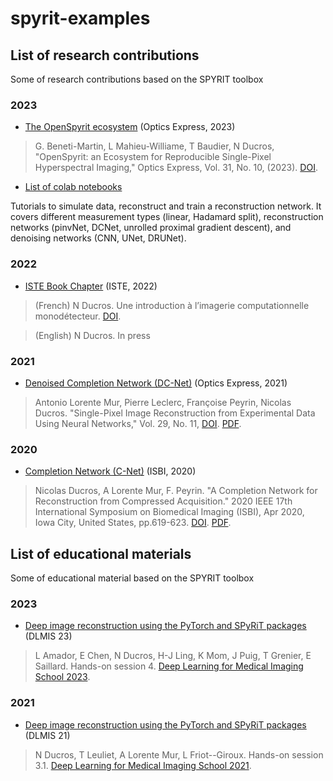 
# spyrit-examples

##  List of research contributions

Some of research contributions based on the SPYRIT toolbox

### 2023

* [The OpenSpyrit ecosystem](./2022_OE_spyrit2/) (Optics Express, 2023)

> G. Beneti-Martin, L Mahieu-Williame, T Baudier, N Ducros, "OpenSpyrit: an Ecosystem for Reproducible Single-Pixel Hyperspectral Imaging," Optics Express, Vol. 31, No. 10, (2023). [DOI](https://doi.org/10.1364/OE.483937).

* [List of colab notebooks](./tutorial/) 

Tutorials to simulate data, reconstruct and train a reconstruction network. It covers different measurement types (linear, Hadamard split), reconstruction networks (pinvNet, DCNet, unrolled proximal gradient descent), and denoising networks (CNN, UNet, DRUNet). 

### 2022

* [ISTE Book Chapter](./deprecated/2022_ISTE/) (ISTE, 2022)

> (French) N Ducros. Une introduction à l’imagerie computationnelle monodétecteur. [DOI](https://doi.org/10.51926/ISTE.9132.ch8).

> (English) N Ducros. In press

### 2021

* [Denoised Completion Network (DC-Net)](./deprecated/2021_Optics_express/) (Optics Express, 2021)

> Antonio Lorente Mur, Pierre Leclerc, Françoise Peyrin, Nicolas Ducros.  "Single-Pixel Image Reconstruction from Experimental Data Using Neural Networks," Vol. 29, No. 11, [DOI](https://doi.org/10.1364/OE.424228). [PDF](https://hal.archives-ouvertes.fr/hal-03202353/document).

### 2020

* [Completion Network (C-Net)](./deprecated/2020_ISBI_CNet/)  (ISBI, 2020)

> Nicolas Ducros, A Lorente Mur, F. Peyrin. "A Completion Network for  Reconstruction from Compressed Acquisition." 2020 IEEE 17th International Symposium on Biomedical Imaging (ISBI), Apr 2020, Iowa City, United  States, pp.619-623. [DOI](10.1109/ISBI45749.2020.9098390). [PDF](https://hal.archives-ouvertes.fr/hal-02342766/document/).

##  List of educational materials

Some of educational material based on the SPYRIT toolbox

### 2023

* [Deep image reconstruction using the PyTorch and SPyRiT packages](./2023_DLMIS/readMe.md) (DLMIS 23)

> L Amador, E Chen, N Ducros, H-J Ling, K Mom, J Puig, T Grenier, E Saillard. Hands-on session 4. [Deep Learning for Medical Imaging School 2023](https://deepimaging2023.sciencesconf.org/).

### 2021

* [Deep image reconstruction using the PyTorch and SPyRiT packages](./deprecated/2021_DLMIS_Hands-on/readMe.md) (DLMIS 21)

> N Ducros, T Leuliet, A Lorente Mur, L Friot--Giroux. Hands-on session 3.1.  [Deep Learning for Medical Imaging School 2021](https://deepimaging2021.sciencesconf.org/).